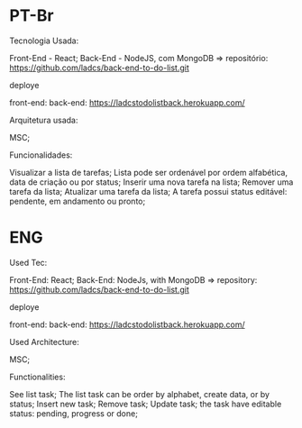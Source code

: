 # PT-Br
Tecnologia Usada:

Front-End - React;
Back-End - NodeJS, com MongoDB => repositório: https://github.com/ladcs/back-end-to-do-list.git

deploye

front-end:
back-end: https://ladcstodolistback.herokuapp.com/

Arquitetura usada:

MSC;

Funcionalidades:

Visualizar a lista de tarefas;
Lista pode ser ordenável por ordem alfabética, data de criação ou por status;
Inserir uma nova tarefa na lista;
Remover uma tarefa da lista;
Atualizar uma tarefa da lista;
A tarefa possui status editável: pendente, em andamento ou pronto;

# ENG

Used Tec:

Front-End: React;
Back-End: NodeJs, with MongoDB => repository: https://github.com/ladcs/back-end-to-do-list.git

deploye

front-end:
back-end: https://ladcstodolistback.herokuapp.com/

Used Architecture:

MSC;

Functionalities:

See list task;
The list task can be order by alphabet, create data, or by status;
Insert new task;
Remove task;
Update task;
the task have editable status: pending, progress or done;

